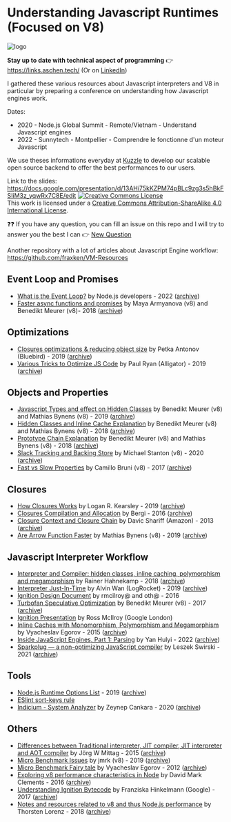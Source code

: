 # Understanding Javascript Runtimes (Focused on V8)

![logo](https://avatars.githubusercontent.com/u/12933347)

**Stay up to date with technical aspect of programming** :point_right: https://links.aschen.tech/ (Or on [LinkedIn](https://www.linkedin.com/pulse/e-veille-tech-04022-apprentissage-continu-adrien-maret/))

I gathered these various resources about Javascript interpreters and V8 in particular by preparing a conference on understanding how Javascript engines work.

Dates:
 - 2020 - Node.js Global Summit - Remote/Vietnam - Understand Javascript engines
 - 2022 - Sunnytech - Montpellier - Comprendre le fonctionne d'un moteur Javascript

We use theses informations everyday at [Kuzzle](https://github.com/kuzzleio/kuzzle) to develop our scalable open source backend to offer the best performances to our users.

Link to the slides: https://docs.google.com/presentation/d/13AHi75kKZPM74pBLc9zg3s5hBkFSIiM3z_yqwRx7C8E/edit
<a rel="license" href="http://creativecommons.org/licenses/by-sa/4.0/"><img alt="Creative Commons License" style="border-width:0" src="https://i.creativecommons.org/l/by-sa/4.0/88x31.png" /></a><br />This work is licensed under a <a rel="license" href="http://creativecommons.org/licenses/by-sa/4.0/">Creative Commons Attribution-ShareAlike 4.0 International License</a>.

:question::question: If you have any question, you can fill an issue on this repo and I will try to answer you the best I can :point_right: [New Question](https://github.com/Aschen/understand-js-runtimes/issues/new)

Another repository with a lot of articles about Javascript Engine workflow: https://github.com/fraxken/VM-Resources

## Event Loop and Promises

 - [What is the Event Loop?](https://nodejs.org/en/docs/guides/event-loop-timers-and-nexttick/) by Node.js developers - 2022 ([archive](https://web.archive.org/web/20220604191227/https://nodejs.org/en/docs/guides/event-loop-timers-and-nexttick/))
 - [Faster async functions and promises](https://v8.dev/blog/fast-async) by Maya Armyanova (v8) and Benedikt Meurer (v8)- 2018 ([archive](https://web.archive.org/web/20220205034256/https://v8.dev/blog/fast-async))
 
## Optimizations

 - [Closures optimizations & reducing object size](https://www.reaktor.com/blog/javascript-performance-fundamentals-make-bluebird-fast/) by Petka Antonov (Bluebird) - 2019 ([archive](https://web.archive.org/web/20201005091343/https://www.reaktor.com/blog/javascript-performance-fundamentals-make-bluebird-fast/))
 - [Various Tricks to Optimize JS Code](https://alligator.io/js/v8-engine/) by Paul Ryan (Alligator) - 2019 ([archive](https://web.archive.org/web/20200113172808/https://alligator.io/js/v8-engine/))
 
## Objects and Properties

 - [Javascript Types and effect on Hidden Classes](https://v8.dev/blog/react-cliff) by Benedikt Meurer (v8) and Mathias Bynens (v8) - 2019 ([archive](https://web.archive.org/web/20201108003415/https://v8.dev/blog/react-cliff))
 - [Hidden Classes and Inline Cache Explanation](https://mathiasbynens.be/notes/shapes-ics) by Benedikt Meurer (v8) and Mathias Bynens (v8) - 2018 ([archive](https://web.archive.org/web/20210102112650/https://mathiasbynens.be/notes/shapes-ics))
 - [Prototype Chain Explanation](https://mathiasbynens.be/notes/prototypes) by Benedikt Meurer (v8) and Mathias Bynens (v8) - 2018 ([archive](https://web.archive.org/web/20201201040843/https://mathiasbynens.be/notes/prototypes))
 - [Slack Tracking and Backing Store](https://v8.dev/blog/slack-tracking) by Michael Stanton (v8) - 2020 ([archive](https://web.archive.org/web/20201228001113/https://v8.dev/blog/slack-tracking))
 - [Fast vs Slow Properties](https://v8.dev/blog/fast-properties) by Camillo Bruni (v8) - 2017 ([archive](https://web.archive.org/web/20201116074633/https://v8.dev/blog/fast-properties))
 
## Closures
 - [How Closures Works](https://www.quora.com/Technically-how-do-JavaScript-closures-work) by Logan R. Kearsley - 2019 ([archive](https://pastebin.com/gDUwR7z7))
 - [Closures Compilation and Allocation](https://stackoverflow.com/questions/36529656/when-are-closures-allocated-and-compiled-in-node-js-v8) by Bergi - 2016 ([archive](https://web.archive.org/web/20210111103346/https://stackoverflow.com/questions/36529656/when-are-closures-allocated-and-compiled-in-node-js-v8))
 - [Closure Context and Closure Chain](https://davidshariff.com/blog/javascript-scope-chain-and-closures/) by Davic Shariff (Amazon) - 2013 ([archive](https://web.archive.org/web/20191005041434/http://davidshariff.com/blog/javascript-scope-chain-and-closures/))
 - [Are Arrow Function Faster](https://stackoverflow.com/questions/44030645/are-arrow-functions-faster-more-performant-lighter-than-ordinary-standalone-f/44031830) by Mathias Bynens (v8) - 2019 ([archive](https://web.archive.org/web/20210111103553/https://stackoverflow.com/questions/44030645/are-arrow-functions-faster-more-performant-lighter-than-ordinary-standalone-f/44031830))
 
## Javascript Interpreter Workflow

 - [Interpreter and Compiler: hidden classes, inline caching, polymorphism and megamorphism](https://www.freecodecamp.org/news/javascript-essentials-why-you-should-know-how-the-engine-works-c2cc0d321553/) by Rainer Hahnekamp - 2018 ([archive](https://web.archive.org/web/20210102112642/https://www.freecodecamp.org/news/javascript-essentials-why-you-should-know-how-the-engine-works-c2cc0d321553/))
 - [Interpreter Just-In-Time](https://blog.logrocket.com/how-javascript-works-optimizing-the-v8-compiler-for-efficiency/)  by Alvin Wan (LogRocket) - 2019 ([archive](https://web.archive.org/web/20201128140602/https://blog.logrocket.com/how-javascript-works-optimizing-the-v8-compiler-for-efficiency/))
 - [Ignition Design Document](https://docs.google.com/document/d/11T2CRex9hXxoJwbYqVQ32yIPMh0uouUZLdyrtmMoL44/edit?ts=56f27d9d#) by rmcilroy@ and oth@ - 2016 
 - [Turbofan Speculative Optimization](https://ponyfoo.com/articles/an-introduction-to-speculative-optimization-in-v8) by Benedikt Meurer (v8) - 2017 ([archive](https://web.archive.org/web/20201112011845/https://ponyfoo.com/articles/an-introduction-to-speculative-optimization-in-v8))
 - [Ignition Presentation](https://docs.google.com/presentation/d/1HgDDXBYqCJNasBKBDf9szap1j4q4wnSHhOYpaNy5mHU/edit) by Ross McIlroy (Google London)
 - [Inline Caches with Monomorphism, Polymorphism and Megamorphism](https://mrale.ph/blog/2015/01/11/whats-up-with-monomorphism.html) by Vyacheslav Egorov - 2015 ([archive](https://web.archive.org/web/20201113212358/https://mrale.ph/blog/2015/01/11/whats-up-with-monomorphism.html))
 - [Inside JavaScript Engines, Part 1: Parsing](https://medium.com/@yanguly/inside-javascript-engines-part-1-parsing-c519d75833d7) by Yan Hulyi - 2022 ([archive](https://web.archive.org/web/20220627093333/https://medium.com/@yanguly/inside-javascript-engines-part-1-parsing-c519d75833d7))
 - [Sparkplug — a non-optimizing JavaScript compiler](https://v8.dev/blog/sparkplug#a-fast-compiler) by Leszek Swirski - 2021 ([archive](https://web.archive.org/web/20220605204039/https://v8.dev/blog/sparkplug))

## Tools

 - [Node.js Runtime Options List](https://flaviocopes.com/node-runtime-v8-options/) - 2019 ([archive](https://web.archive.org/web/20200920172728/https://flaviocopes.com/node-runtime-v8-options/))
 - [ESlint sort-keys rule](https://eslint.org/docs/rules/sort-keys)
 - [Indicium - System Analyzer](https://v8.dev/blog/system-analyzer) by Zeynep Cankara - 2020 ([archive](https://web.archive.org/web/20201031041641/https://v8.dev/blog/system-analyzer))
 
## Others
 
  - [Differences between Traditional interpreter, JIT compiler, JIT interpreter and AOT compiler](https://softwareengineering.stackexchange.com/questions/246094/understanding-the-differences-traditional-interpreter-jit-compiler-jit-interp) by Jörg W Mittag - 2015 ([archive](https://web.archive.org/web/20201112012702/https://softwareengineering.stackexchange.com/questions/246094/understanding-the-differences-traditional-interpreter-jit-compiler-jit-interp))
  - [Micro Benchmark Issues](https://stackoverflow.com/questions/56740808/how-v8-optimise-code-using-hidden-classes-and-inline-caching) by jmrk (v8) - 2019 ([archive](https://web.archive.org/web/20210111103951/https://stackoverflow.com/questions/56740808/how-v8-optimise-code-using-hidden-classes-and-inline-caching))
  - [Micro Benchmark Fairy tale](https://mrale.ph/blog/2012/12/15/microbenchmarks-fairy-tale.html) by Vyacheslav Egorov - 2012 ([archive](https://web.archive.org/web/20201115141553/https://mrale.ph/blog/2012/12/15/microbenchmarks-fairy-tale.html))
  - [Exploring v8 performance characteristics in Node](https://github.com/davidmarkclements/v8-perf) by David Mark Clements - 2016 ([archive](https://web.archive.org/web/20200906103437/https://github.com/davidmarkclements/v8-perf/))
  - [Understanding Ignition Bytecode](https://medium.com/dailyjs/understanding-v8s-bytecode-317d46c94775) by Franziska Hinkelmann (Google) - 2017 ([archive](https://web.archive.org/web/20201226122534/http://medium.com/dailyjs/understanding-v8s-bytecode-317d46c94775))
  - [Notes and resources related to v8 and thus Node.js performance](https://github.com/thlorenz/v8-perf/) by Thorsten Lorenz - 2018 ([archive](https://web.archive.org/web/20201110071013/https://github.com/thlorenz/v8-perf))
